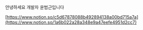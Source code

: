 안녕하세요 개발자 윤범근입니다

[https://www.notion.so/c5d67878088b492894138a00bd715a7a](https://www.notion.so/1a6b022a28a348e9a47eefe4951d2cc7)
